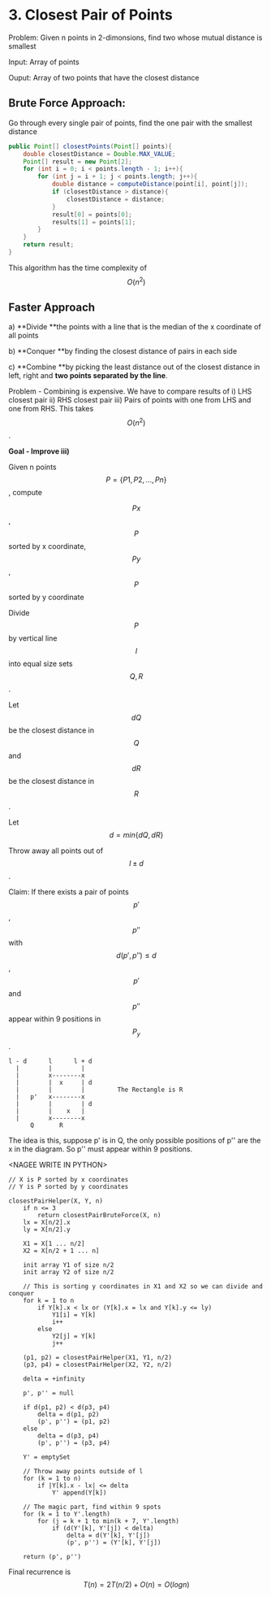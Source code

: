 # 3. Closest Pair of Points

Problem: Given n points in 2-dimonsions, find two whose mutual distance is smallest

Input: Array of points

Ouput: Array of two points that have the closest distance

## Brute Force Approach:

Go through every single pair of points, find the one pair with the smallest distance

```java
public Point[] closestPoints(Point[] points){
    double closestDistance = Double.MAX_VALUE;
    Point[] result = new Point[2];
    for (int i = 0; i < points.length - 1; i++){
        for (int j = i + 1; j < points.length; j++){
            double distance = computeDistance(point[i], point[j]);
            if (closestDistance > distance){
                closestDistance = distance;
            }
            result[0] = points[0];
            results[1] = points[1];
        }
    }
    return result;
}
```

This algorithm has the time complexity of $$O(n^{2})$$

## Faster Approach

a\) **Divide **the points with a line that is the median of the x coordinate of all points

b\) **Conquer **by finding the closest distance of pairs in each side

c\) **Combine **by picking the least distance out of the closest distance in left, right and **two points separated by the line**.

Problem - Combining is expensive. We have to compare results of i\) LHS closest pair ii\) RHS closest pair iii\) Pairs of points with one from LHS and one from RHS. This takes $$O(n^{2})$$.

**Goal - Improve iii\)**

Given n points $$P = \{P1, P2, ..., Pn\}$$, compute

$$Px$$, $$P$$ sorted by x coordinate, $$Py$$, $$P$$ sorted by y coordinate

Divide $$P$$ by vertical line $$l$$ into equal size sets $$Q, R$$.

Let $$dQ$$ be the closest distance in $$Q$$ and $$dR$$ be the closest distance in $$R$$.

Let $$d = min \{dQ, dR\}$$

Throw away all points out of $$l \pm d$$.

Claim: If there exists a pair of points $$p'$$, $$p''$$ with $$d(p', p'') \leq d$$, $$p'$$ and $$p''$$ appear within 9 positions in $$P_{y}$$.

```
l - d      l      l + d
  |        |        |
  |        x--------x
  |        |  x     | d
  |        |        |         The Rectangle is R
  |   p'   x--------x       
  |        |        | d
  |        |    x   |
  |        x--------x
      Q       R
```

The idea is this, suppose p' is in Q, the only possible positions of p'' are the x in the diagram. So p'' must appear within 9 positions.

&lt;NAGEE WRITE IN PYTHON&gt;

```
// X is P sorted by x coordinates
// Y is P sorted by y coordinates 

closestPairHelper(X, Y, n)
    if n <= 3
        return closestPairBruteForce(X, n)
    lx = X[n/2].x
    ly = X[n/2].y

    X1 = X[1 ... n/2]
    X2 = X[n/2 + 1 ... n]

    init array Y1 of size n/2
    init array Y2 of size n/2

    // This is sorting y coordinates in X1 and X2 so we can divide and conquer
    for k = 1 to n
        if Y[k].x < lx or (Y[k].x = lx and Y[k].y <= ly)
            Y1[i] = Y[k]
            i++
        else 
            Y2[j] = Y[k]
            j++

    (p1, p2) = closestPairHelper(X1, Y1, n/2)
    (p3, p4) = closestPairHelper(X2, Y2, n/2)

    delta = +infinity

    p', p'' = null

    if d(p1, p2) < d(p3, p4)
        delta = d(p1, p2)
        (p', p'') = (p1, p2)
    else 
        delta = d(p3, p4)
        (p', p'') = (p3, p4)

    Y' = emptySet

    // Throw away points outside of l
    for (k = 1 to n)
        if |Y[k].x - lx| <= delta
            Y' append(Y[k])

    // The magic part, find within 9 spots
    for (k = 1 to Y'.length)
        for (j = k + 1 to min(k + 7, Y'.length)
            if (d(Y'[k], Y'[j]) < delta)
                delta = d(Y'[k], Y'[j])
                (p', p'') = (Y'[k], Y'[j])
    
    return (p', p'')
```

Final recurrence is $$T(n) = 2T(n/2) + O(n) = O(log n)$$


